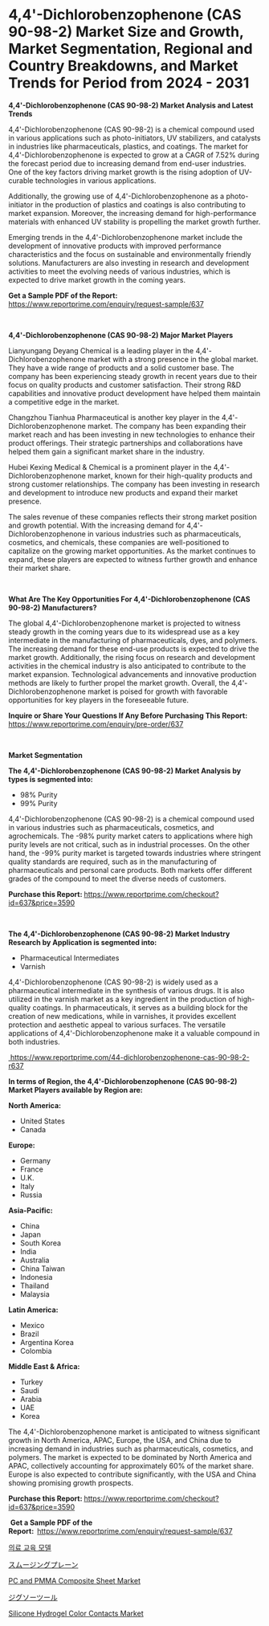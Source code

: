<p><h1>4,4'-Dichlorobenzophenone (CAS 90-98-2) Market Size and Growth, Market Segmentation, Regional and Country Breakdowns, and Market Trends for Period from 2024 -  2031</h1></p><p><strong>4,4'-Dichlorobenzophenone (CAS 90-98-2) Market Analysis and Latest Trends</strong></p>
<p><p>4,4'-Dichlorobenzophenone (CAS 90-98-2) is a chemical compound used in various applications such as photo-initiators, UV stabilizers, and catalysts in industries like pharmaceuticals, plastics, and coatings. The market for 4,4'-Dichlorobenzophenone is expected to grow at a CAGR of 7.52% during the forecast period due to increasing demand from end-user industries. One of the key factors driving market growth is the rising adoption of UV-curable technologies in various applications.</p><p>Additionally, the growing use of 4,4'-Dichlorobenzophenone as a photo-initiator in the production of plastics and coatings is also contributing to market expansion. Moreover, the increasing demand for high-performance materials with enhanced UV stability is propelling the market growth further.</p><p>Emerging trends in the 4,4'-Dichlorobenzophenone market include the development of innovative products with improved performance characteristics and the focus on sustainable and environmentally friendly solutions. Manufacturers are also investing in research and development activities to meet the evolving needs of various industries, which is expected to drive market growth in the coming years.</p></p>
<p><strong>Get a Sample PDF of the Report:&nbsp;</strong> <a href="https://www.reportprime.com/enquiry/request-sample/637">https://www.reportprime.com/enquiry/request-sample/637</a></p>
<p>&nbsp;</p>
<p><strong>4,4'-Dichlorobenzophenone (CAS 90-98-2) Major Market Players</strong></p>
<p><p>Lianyungang Deyang Chemical is a leading player in the 4,4'-Dichlorobenzophenone market with a strong presence in the global market. They have a wide range of products and a solid customer base. The company has been experiencing steady growth in recent years due to their focus on quality products and customer satisfaction. Their strong R&D capabilities and innovative product development have helped them maintain a competitive edge in the market.</p><p>Changzhou Tianhua Pharmaceutical is another key player in the 4,4'-Dichlorobenzophenone market. The company has been expanding their market reach and has been investing in new technologies to enhance their product offerings. Their strategic partnerships and collaborations have helped them gain a significant market share in the industry.</p><p>Hubei Kexing Medical & Chemical is a prominent player in the 4,4'-Dichlorobenzophenone market, known for their high-quality products and strong customer relationships. The company has been investing in research and development to introduce new products and expand their market presence.</p><p>The sales revenue of these companies reflects their strong market position and growth potential. With the increasing demand for 4,4'-Dichlorobenzophenone in various industries such as pharmaceuticals, cosmetics, and chemicals, these companies are well-positioned to capitalize on the growing market opportunities. As the market continues to expand, these players are expected to witness further growth and enhance their market share.</p></p>
<p>&nbsp;</p>
<p><strong>What Are The Key Opportunities For 4,4'-Dichlorobenzophenone (CAS 90-98-2) Manufacturers?</strong></p>
<p><p>The global 4,4'-Dichlorobenzophenone market is projected to witness steady growth in the coming years due to its widespread use as a key intermediate in the manufacturing of pharmaceuticals, dyes, and polymers. The increasing demand for these end-use products is expected to drive the market growth. Additionally, the rising focus on research and development activities in the chemical industry is also anticipated to contribute to the market expansion. Technological advancements and innovative production methods are likely to further propel the market growth. Overall, the 4,4'-Dichlorobenzophenone market is poised for growth with favorable opportunities for key players in the foreseeable future.</p></p>
<p><strong>Inquire or Share Your Questions If Any Before Purchasing This Report:</strong> <a href="https://www.reportprime.com/enquiry/pre-order/637">https://www.reportprime.com/enquiry/pre-order/637</a></p>
<p>&nbsp;</p>
<p><strong>Market Segmentation</strong></p>
<p><strong>The 4,4'-Dichlorobenzophenone (CAS 90-98-2) Market Analysis by types is segmented into:</strong></p>
<p><ul><li>98% Purity</li><li>99% Purity</li></ul></p>
<p><p>4,4'-Dichlorobenzophenone (CAS 90-98-2) is a chemical compound used in various industries such as pharmaceuticals, cosmetics, and agrochemicals. The -98% purity market caters to applications where high purity levels are not critical, such as in industrial processes. On the other hand, the -99% purity market is targeted towards industries where stringent quality standards are required, such as in the manufacturing of pharmaceuticals and personal care products. Both markets offer different grades of the compound to meet the diverse needs of customers.</p></p>
<p><strong>Purchase this Report:&nbsp;</strong><a href="https://www.reportprime.com/checkout?id=637&price=3590">https://www.reportprime.com/checkout?id=637&price=3590</a></p>
<p>&nbsp;</p>
<p><strong>The 4,4'-Dichlorobenzophenone (CAS 90-98-2) Market Industry Research by Application is segmented into:</strong></p>
<p><ul><li>Pharmaceutical Intermediates</li><li>Varnish</li></ul></p>
<p><p>4,4'-Dichlorobenzophenone (CAS 90-98-2) is widely used as a pharmaceutical intermediate in the synthesis of various drugs. It is also utilized in the varnish market as a key ingredient in the production of high-quality coatings. In pharmaceuticals, it serves as a building block for the creation of new medications, while in varnishes, it provides excellent protection and aesthetic appeal to various surfaces. The versatile applications of 4,4'-Dichlorobenzophenone make it a valuable compound in both industries.</p></p>
<p><a href="https://www.reportprime.com/44-dichlorobenzophenone-cas-90-98-2-r637">&nbsp;https://www.reportprime.com/44-dichlorobenzophenone-cas-90-98-2-r637</a></p>
<p><strong>In terms of Region, the 4,4'-Dichlorobenzophenone (CAS 90-98-2) Market Players available by Region are:</strong></p>
<p>
    <p> <strong> North America: </strong>
        <ul>
            <li>United States</li>
            <li>Canada</li>
        </ul>
        </p> 
    <p> <strong> Europe: </strong>
        <ul>
            <li>Germany</li>
            <li>France</li>
            <li>U.K.</li>
            <li>Italy</li>
            <li>Russia</li>
        </ul>
        </p> 
    <p> <strong> Asia-Pacific: </strong>
        <ul>
            <li>China</li>
            <li>Japan</li>
            <li>South Korea</li>
            <li>India</li>
            <li>Australia</li>
            <li>China Taiwan</li>
            <li>Indonesia</li>
            <li>Thailand</li>
            <li>Malaysia</li>
        </ul>
        </p> 
    <p> <strong> Latin America: </strong>
        <ul>
            <li>Mexico</li>
            <li>Brazil</li>
            <li>Argentina Korea</li>
            <li>Colombia</li>
        </ul>
        </p> 
    <p> <strong> Middle East & Africa: </strong>
        <ul>
            <li>Turkey</li>
            <li>Saudi</li>
            <li>Arabia</li>
            <li>UAE</li>
            <li>Korea</li>
        </ul>
    </p>
    </p>
<p><p>The 4,4'-Dichlorobenzophenone market is anticipated to witness significant growth in North America, APAC, Europe, the USA, and China due to increasing demand in industries such as pharmaceuticals, cosmetics, and polymers. The market is expected to be dominated by North America and APAC, collectively accounting for approximately 60% of the market share. Europe is also expected to contribute significantly, with the USA and China showing promising growth prospects.</p></p>
<p><strong>Purchase this Report: </strong><a href="https://www.reportprime.com/checkout?id=637&price=3590">https://www.reportprime.com/checkout?id=637&price=3590</a></p>
<p>&nbsp;<strong>Get a Sample PDF of the Report:&nbsp;&nbsp;</strong><a href="https://www.reportprime.com/enquiry/request-sample/637">https://www.reportprime.com/enquiry/request-sample/637</a></p>
<p><strong></strong></p>
<p><p><a href="https://github.com/Skyleitney456456/Market-Research-Report-List-1/blob/main/113447867714.md">의료 교육 모델</a></p><p><a href="https://github.com/charm854/Market-Research-Report-List-1/blob/main/571364770104.md">スムージングプレーン</a></p><p><a href="https://github.com/yemakinde/Market-Research-Report-List-2/blob/main/pc-and-pmma-composite-sheet-market.md">PC and PMMA Composite Sheet Market</a></p><p><a href="https://github.com/LeanneBruen2023/Market-Research-Report-List-1/blob/main/293528670103.md">ジグソーツール</a></p><p><a href="https://issuu.com/reportprime-2/docs/silicone-hydrogel-color-contacts-market-size-2030.">Silicone Hydrogel Color Contacts Market</a></p></p>